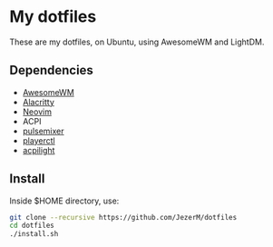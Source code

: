 # My dotfiles
These are my dotfiles, on Ubuntu, using AwesomeWM and LightDM.

## Dependencies

- [AwesomeWM][awesomewm]
- [Alacritty][alacritty]
- [Neovim][nvim]
- ACPI
- [pulsemixer][pulsemixer]
- [playerctl][playerctl]
- [acpilight][acpilight]

## Install

Inside $HOME directory, use:
```sh
git clone --recursive https://github.com/JezerM/dotfiles
cd dotfiles
./install.sh
```

[acpilight]: https://gitlab.com/wavexx/acpilight
[pulsemixer]: https://github.com/GeorgeFilipkin/pulsemixer
[playerctl]: https://github.com/altdesktop/playerctl
[awesomewm]: https://github.com/awesomeWM/awesome
[alacritty]: https://github.com/alacritty/alacritty
[nvim]: https://github.com/neovim/neovim
